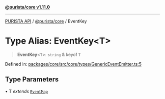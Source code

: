 [**@purista/core v1.11.0**](../README.md)

***

[PURISTA API](../../../packages.md) / [@purista/core](../README.md) / EventKey

# Type Alias: EventKey\<T\>

> **EventKey**\<`T`\>: `string` & keyof `T`

Defined in: [packages/core/src/core/types/GenericEventEmitter.ts:5](https://github.com/puristajs/purista/blob/master/packages/core/src/core/types/GenericEventEmitter.ts#L5)

## Type Parameters

• **T** *extends* [`EventMap`](EventMap.md)
